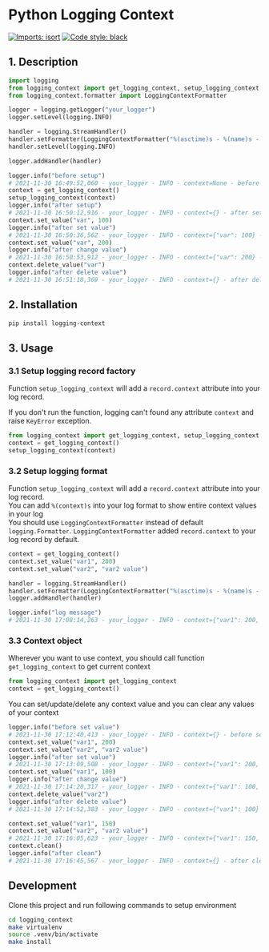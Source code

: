 # Python Logging Context

[![Imports: isort](https://img.shields.io/badge/%20imports-isort-%231674b1?style=flat&labelColor=ef8336)](https://pycqa.github.io/isort/)
[![Code style: black](https://img.shields.io/badge/code%20style-black-000000.svg)](https://github.com/psf/black)


## 1. Description
```python
import logging
from logging_context import get_logging_context, setup_logging_context
from logging_context.formatter import LoggingContextFormatter

logger = logging.getLogger("your_logger")
logger.setLevel(logging.INFO) 

handler = logging.StreamHandler()
handler.setFormatter(LoggingContextFormatter("%(asctime)s - %(name)s - %(levelname)s - context=%(context)s - %(message)s"))
handler.setLevel(logging.INFO)

logger.addHandler(handler)

logger.info("before setup")
# 2021-11-30 16:49:52,060 - your_logger - INFO - context=None - before setup
context = get_logging_context()
setup_logging_context(context)
logger.info("after setup")
# 2021-11-30 16:50:12,916 - your_logger - INFO - context={} - after setup
context.set_value("var", 100)
logger.info("after set value")
# 2021-11-30 16:50:36,562 - your_logger - INFO - context={"var": 100} - after set value
context.set_value("var", 200)
logger.info("after change value")
# 2021-11-30 16:50:53,912 - your_logger - INFO - context={"var": 200} - after change value
context.delete_value("var")
logger.info("after delete value")
# 2021-11-30 16:51:18,369 - your_logger - INFO - context={} - after delete value
```

## 2. Installation
```bash
pip install logging-context
```

## 3. Usage
### 3.1 Setup logging record factory
Function `setup_logging_context` will add a `record.context` attribute into your log record.

If you don't run the function, logging can't found any attribute `context` and raise `KeyError` exception.
```python
from logging_context import get_logging_context, setup_logging_context
context = get_logging_context()
setup_logging_context(context)
```
### 3.2 Setup logging format
Function `setup_logging_context` will add a `record.context` attribute into your log record.  
You can add `%(context)s` into your log format to show entire context values in your log  
You should use `LoggingContextFormatter` instead of default `logging.Formatter`. `LoggingContextFormatter` added `record.context` to your log record by default.
```python
context = get_logging_context()
context.set_value("var1", 200)
context.set_value("var2", "var2 value")

handler = logging.StreamHandler()
handler.setFormatter(LoggingContextFormatter("%(asctime)s - %(name)s - %(levelname)s - context=%(context)s - %(message)s"))
logger.addHandler(handler)

logger.info("log message")
# 2021-11-30 17:08:14,263 - your_logger - INFO - context={"var1": 200, "var2": "var2 value"} - log message
```
### 3.3 Context object
Wherever you want to use context, you should call function `get_logging_context` to get current context
```python
from logging_context import get_logging_context
context = get_logging_context()
```

You can set/update/delete any context value and you can clear any values of your context
```python
logger.info("before set value")
# 2021-11-30 17:12:40,413 - your_logger - INFO - context={} - before set value
context.set_value("var1", 200)
context.set_value("var2", "var2 value")
logger.info("after set value")
# 2021-11-30 17:13:09,508 - your_logger - INFO - context={"var1": 200, "var2": "var2 value"} - after set value
context.set_value("var1", 100)
logger.info("after change value")
# 2021-11-30 17:14:20,317 - your_logger - INFO - context={"var1": 100, "var2": "var2 value"} - after change value
context.delete_value("var2")
logger.info("after delete value")
# 2021-11-30 17:14:52,383 - your_logger - INFO - context={"var1": 100} - after delete value

context.set_value("var1", 150)
context.set_value("var2", "var2 value")
# 2021-11-30 17:16:05,623 - your_logger - INFO - context={"var1": 150, "var2": "var2 value"} - before clean
context.clean()
logger.info("after clean")
# 2021-11-30 17:16:45,567 - your_logger - INFO - context={} - after clean

```


## Development
  
Clone this project and run following commands to setup environment

```bash
cd logging_context
make virtualenv
source .venv/bin/activate
make install
```
